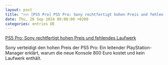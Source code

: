 ```yaml
---
layout: post
title: "🔥🔥 [PS5 Pro] PS5 Pro: Sony rechtfertigt hohen Preis und fehlendes Laufwerk"
date: Thu, 26 Sep 2024 09:00:00 +0200
categories: entries DE
---
```

[PS5 Pro: Sony rechtfertigt hohen Preis und fehlendes Laufwerk](https://winfuture.de/news,145574.html)

Sony verteidigt den hohen Preis der PS5 Pro: Ein leitender PlayStation-Manager erklärt, warum die neue Konsole 800 Euro kostet und kein Laufwerk enthält.

